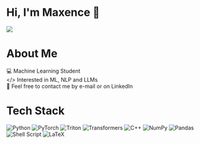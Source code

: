 # Hi, I'm Maxence 👋

[![](https://img.shields.io/badge/Website-black?style=for-the-badge&logo=GitHub&logoColor=white)](https://maxlsb.github.io/)

# About Me
💻 Machine Learning Student <br> </> Interested in ML, NLP and LLMs <br>💬 Feel free to contact me by e-mail or on LinkedIn

# Tech Stack

![Python](https://img.shields.io/badge/python-3670A0?style=for-the-badge&logo=python&logoColor=ffdd54) ![PyTorch](https://img.shields.io/badge/PyTorch-orange?style=for-the-badge&logo=pytorch&logoColor=white) ![Triton](https://img.shields.io/badge/Triton-FF4C00?style=for-the-badge&logo=nvidia&logoColor=white) ![Transformers](https://img.shields.io/badge/Transformers-FFDD00?style=for-the-badge&logo=huggingface&logoColor=white) ![C++](https://img.shields.io/badge/C%2B%2B-00599C?style=for-the-badge&logo=c%2B%2B&logoColor=white) ![NumPy](https://img.shields.io/badge/numpy-%23013243.svg?style=for-the-badge&logo=numpy&logoColor=white) ![Pandas](https://img.shields.io/badge/pandas-%23150458.svg?style=for-the-badge&logo=pandas&logoColor=white) ![Shell Script](https://img.shields.io/badge/shell_script-%23121011.svg?style=for-the-badge&logo=gnu-bash&logoColor=white) ![LaTeX](https://img.shields.io/badge/latex-%23008080.svg?style=for-the-badge&logo=latex&logoColor=white)
